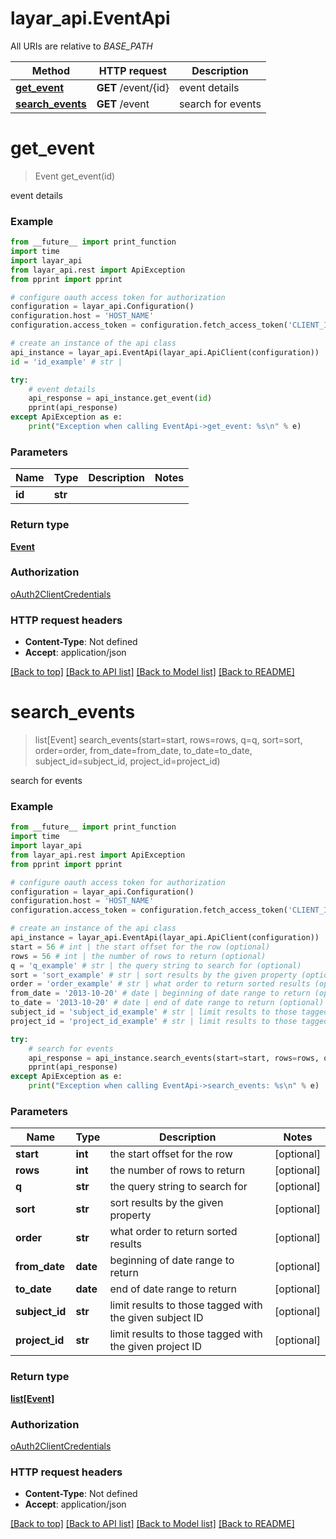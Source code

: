 # layar_api.EventApi

All URIs are relative to *BASE_PATH*

Method | HTTP request | Description
------------- | ------------- | -------------
[**get_event**](EventApi.md#get_event) | **GET** /event/{id} | event details
[**search_events**](EventApi.md#search_events) | **GET** /event | search for events

# **get_event**
> Event get_event(id)

event details

### Example
```python
from __future__ import print_function
import time
import layar_api
from layar_api.rest import ApiException
from pprint import pprint

# configure oauth access token for authorization
configuration = layar_api.Configuration()
configuration.host = 'HOST_NAME'
configuration.access_token = configuration.fetch_access_token('CLIENT_ID', 'CLIENT_SECRET')

# create an instance of the api class
api_instance = layar_api.EventApi(layar_api.ApiClient(configuration))
id = 'id_example' # str | 

try:
    # event details
    api_response = api_instance.get_event(id)
    pprint(api_response)
except ApiException as e:
    print("Exception when calling EventApi->get_event: %s\n" % e)
```

### Parameters

Name | Type | Description  | Notes
------------- | ------------- | ------------- | -------------
 **id** | **str**|  | 

### Return type

[**Event**](Event.md)

### Authorization

[oAuth2ClientCredentials](../README.md#oAuth2ClientCredentials)

### HTTP request headers

 - **Content-Type**: Not defined
 - **Accept**: application/json

[[Back to top]](#) [[Back to API list]](../README.md#documentation-for-api-endpoints) [[Back to Model list]](../README.md#documentation-for-models) [[Back to README]](../README.md)

# **search_events**
> list[Event] search_events(start=start, rows=rows, q=q, sort=sort, order=order, from_date=from_date, to_date=to_date, subject_id=subject_id, project_id=project_id)

search for events

### Example
```python
from __future__ import print_function
import time
import layar_api
from layar_api.rest import ApiException
from pprint import pprint

# configure oauth access token for authorization
configuration = layar_api.Configuration()
configuration.host = 'HOST_NAME'
configuration.access_token = configuration.fetch_access_token('CLIENT_ID', 'CLIENT_SECRET')

# create an instance of the api class
api_instance = layar_api.EventApi(layar_api.ApiClient(configuration))
start = 56 # int | the start offset for the row (optional)
rows = 56 # int | the number of rows to return (optional)
q = 'q_example' # str | the query string to search for (optional)
sort = 'sort_example' # str | sort results by the given property (optional)
order = 'order_example' # str | what order to return sorted results (optional)
from_date = '2013-10-20' # date | beginning of date range to return (optional)
to_date = '2013-10-20' # date | end of date range to return (optional)
subject_id = 'subject_id_example' # str | limit results to those tagged with the given subject ID (optional)
project_id = 'project_id_example' # str | limit results to those tagged with the given project ID (optional)

try:
    # search for events
    api_response = api_instance.search_events(start=start, rows=rows, q=q, sort=sort, order=order, from_date=from_date, to_date=to_date, subject_id=subject_id, project_id=project_id)
    pprint(api_response)
except ApiException as e:
    print("Exception when calling EventApi->search_events: %s\n" % e)
```

### Parameters

Name | Type | Description  | Notes
------------- | ------------- | ------------- | -------------
 **start** | **int**| the start offset for the row | [optional] 
 **rows** | **int**| the number of rows to return | [optional] 
 **q** | **str**| the query string to search for | [optional] 
 **sort** | **str**| sort results by the given property | [optional] 
 **order** | **str**| what order to return sorted results | [optional] 
 **from_date** | **date**| beginning of date range to return | [optional] 
 **to_date** | **date**| end of date range to return | [optional] 
 **subject_id** | **str**| limit results to those tagged with the given subject ID | [optional] 
 **project_id** | **str**| limit results to those tagged with the given project ID | [optional] 

### Return type

[**list[Event]**](Event.md)

### Authorization

[oAuth2ClientCredentials](../README.md#oAuth2ClientCredentials)

### HTTP request headers

 - **Content-Type**: Not defined
 - **Accept**: application/json

[[Back to top]](#) [[Back to API list]](../README.md#documentation-for-api-endpoints) [[Back to Model list]](../README.md#documentation-for-models) [[Back to README]](../README.md)

